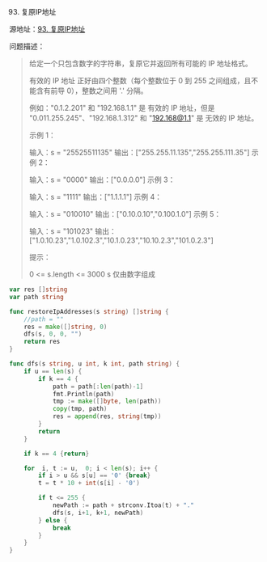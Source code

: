 93. 复原IP地址

源地址：[93. 复原IP地址](https://leetcode-cn.com/problems/restore-ip-addresses/)

问题描述：

>给定一个只包含数字的字符串，复原它并返回所有可能的 IP 地址格式。
>
>有效的 IP 地址 正好由四个整数（每个整数位于 0 到 255 之间组成，且不能含有前导 0），整数之间用 '.' 分隔。
>
>例如："0.1.2.201" 和 "192.168.1.1" 是 有效的 IP 地址，但是 "0.011.255.245"、"192.168.1.312" 和 "192.168@1.1" 是 无效的 IP 地址。
>
> 
>
>示例 1：
>
>输入：s = "25525511135"
>输出：["255.255.11.135","255.255.111.35"]
>示例 2：
>
>输入：s = "0000"
>输出：["0.0.0.0"]
>示例 3：
>
>输入：s = "1111"
>输出：["1.1.1.1"]
>示例 4：
>
>输入：s = "010010"
>输出：["0.10.0.10","0.100.1.0"]
>示例 5：
>
>输入：s = "101023"
>输出：["1.0.10.23","1.0.102.3","10.1.0.23","10.10.2.3","101.0.2.3"]
>
>
>提示：
>
>0 <= s.length <= 3000
>s 仅由数字组成

``` go
var res []string
var path string

func restoreIpAddresses(s string) []string {
    //path = ""
    res = make([]string, 0)
    dfs(s, 0, 0, "")
    return res
}

func dfs(s string, u int, k int, path string) {
    if u == len(s) {
        if k == 4 {
            path = path[:len(path)-1]
            fmt.Println(path)
            tmp := make([]byte, len(path))
            copy(tmp, path)
            res = append(res, string(tmp))
        }
        return
    }

    if k == 4 {return}

    for  i, t := u,  0; i < len(s); i++ {
        if i > u && s[u] == '0' {break}
        t = t * 10 + int(s[i] - '0')

        if t <= 255 {
            newPath := path + strconv.Itoa(t) + "."
            dfs(s, i+1, k+1, newPath)
        } else {
            break
        }
    }
}
```




